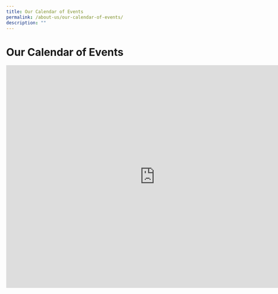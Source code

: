 ```yaml
---
title: Our Calendar of Events
permalink: /about-us/our-calendar-of-events/
description: ""
---
```

Our Calendar of Events
======================

<i><b><iframe src="https://calendar.google.com/calendar/embed?src=c_74a52b0cecb44c4ce516c94080b1f632a9370a7a0f6afa1ad5a567eb38e28a75%40group.calendar.google.com&ctz=Asia%2FSingapore" style="border: 0" width="800" height="600" frameborder="0" scrolling="no"></iframe></b></i>